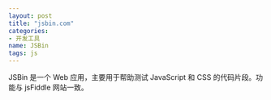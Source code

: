 ```yaml
---
layout: post
title: "jsbin.com"
categories:
- 开发工具
name: JSBin
tags: js
---
```


JSBin 是一个 Web 应用，主要用于<!--break-->帮助测试 JavaScript 和 CSS 的代码片段。功能与 jsFiddle 网站一致。